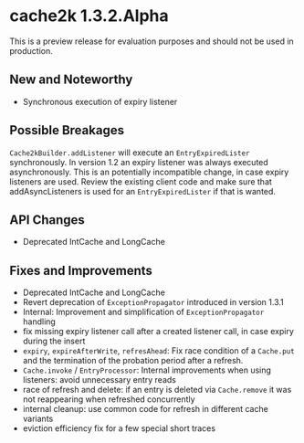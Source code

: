 # cache2k 1.3.2.Alpha

This is a preview release for evaluation purposes and should not be used in production.

## New and Noteworthy

- Synchronous execution of expiry listener

## Possible Breakages

`Cache2kBuilder.addListener` will execute an `EntryExpiredLister` synchronously. In version
1.2 an expiry listener was always executed asynchronously. This is an potentially incompatible 
change, in case expiry listeners are used. Review the existing client code and
make sure that addAsyncListeners is used for an `EntryExpiredLister` if that is wanted.

## API Changes 

- Deprecated IntCache and LongCache

## Fixes and Improvements

- Deprecated IntCache and LongCache
- Revert deprecation of `ExceptionPropagator` introduced in version 1.3.1
- Internal: Improvement and simplification of `ExceptionPropagator` handling
- fix missing expiry listener call after a created listener call, in case expiry during the insert
- `expiry`, `expireAfterWrite`, `refresAhead`: Fix race condition of a `Cache.put` and the
  termination of the probation period after a refresh.
- `Cache.invoke` / `EntryProcessor`:  Internal improvements when using listeners: avoid unnecessary entry reads
- race of refresh and delete: if an entry is deleted via `Cache.remove` it was not
  reappearing when refreshed concurrently
- internal cleanup: use common code for refresh in different cache variants
- eviction efficiency fix for a few special short traces